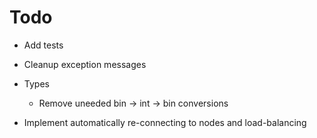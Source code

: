 Todo
=====

* Add tests
  
* Cleanup exception messages

* Types
  + Remove uneeded bin -> int -> bin conversions

* Implement automatically re-connecting to nodes and load-balancing
